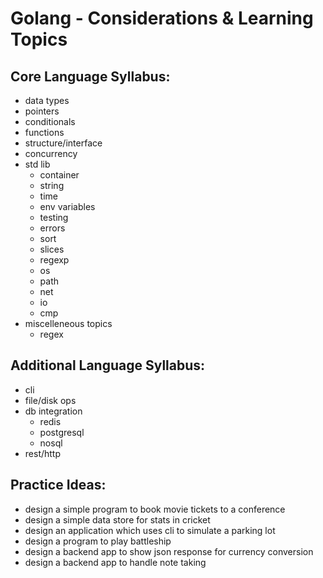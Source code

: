 # Golang - Considerations & Learning Topics

## Core Language Syllabus:
  - data types
  - pointers
  - conditionals
  - functions
  - structure/interface
  - concurrency
  - std lib
    - container
    - string
    - time
    - env variables
    - testing
    - errors
    - sort
    - slices
    - regexp
    - os
    - path
    - net
    - io
    - cmp
  - miscelleneous topics
    - regex

## Additional Language Syllabus:
  - cli
  - file/disk ops
  - db integration
    - redis
    - postgresql
    - nosql
  - rest/http

## Practice Ideas:

  - design a simple program to book movie tickets to a conference
  - design a simple data store for stats in cricket
  - design an application which uses cli to simulate a parking lot
  - design a program to play battleship
  - design a backend app to show json response for currency conversion
  - design a backend app to handle note taking
